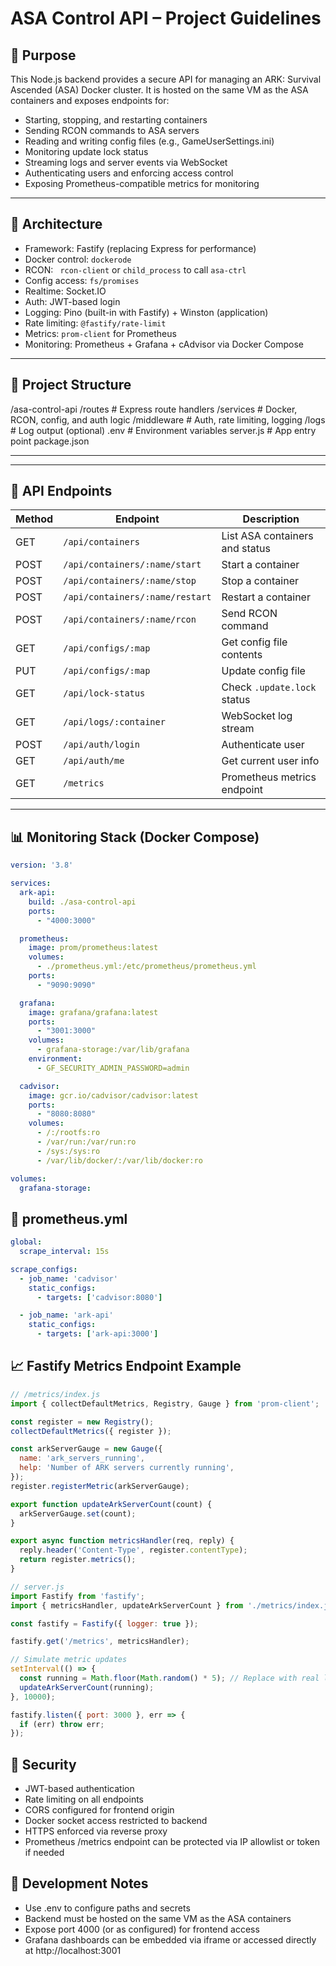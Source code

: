 # ASA Control API – Project Guidelines

## 🧠 Purpose

This Node.js backend provides a secure API for managing an ARK: Survival Ascended (ASA) Docker cluster. It is hosted on the same VM as the ASA containers and exposes endpoints for:

- Starting, stopping, and restarting containers
- Sending RCON commands to ASA servers
- Reading and writing config files (e.g., GameUserSettings.ini)
- Monitoring update lock status
- Streaming logs and server events via WebSocket
- Authenticating users and enforcing access control
- Exposing Prometheus-compatible metrics for monitoring

---

## 🧱 Architecture

- Framework: Fastify (replacing Express for performance)
- Docker control: `dockerode`
- RCON: `
rcon-client` or `child_process` to call `asa-ctrl`
- Config access: `fs/promises`
- Realtime: Socket.IO
- Auth: JWT-based login
- Logging: Pino (built-in with Fastify) + Winston (application)
- Rate limiting: `@fastify/rate-limit`
- Metrics: `prom-client` for Prometheus
- Monitoring: Prometheus + Grafana + cAdvisor via Docker Compose
---

## 📁 Project Structure

/asa-control-api
  /routes         # Express route handlers
  /services       # Docker, RCON, config, and auth logic
  /middleware     # Auth, rate limiting, logging
  /logs           # Log output (optional)
  .env            # Environment variables
  server.js       # App entry point
  package.json

---

---

## 🔌 API Endpoints

| Method | Endpoint                          | Description                          |
|--------|-----------------------------------|--------------------------------------|
| GET    | `/api/containers`                 | List ASA containers and status       |
| POST   | `/api/containers/:name/start`     | Start a container                    |
| POST   | `/api/containers/:name/stop`      | Stop a container                     |
| POST   | `/api/containers/:name/restart`   | Restart a container                  |
| POST   | `/api/containers/:name/rcon`      | Send RCON command                    |
| GET    | `/api/configs/:map`               | Get config file contents             |
| PUT    | `/api/configs/:map`               | Update config file                   |
| GET    | `/api/lock-status`                | Check `.update.lock` status          |
| GET    | `/api/logs/:container`            | WebSocket log stream                 |
| POST   | `/api/auth/login`                 | Authenticate user                    |
| GET    | `/api/auth/me`                    | Get current user info                |
| GET    | `/metrics`                        | Prometheus metrics endpoint          |

---

## 📊 Monitoring Stack (Docker Compose)

```yaml
version: '3.8'

services:
  ark-api:
    build: ./asa-control-api
    ports:
      - "4000:3000"

  prometheus:
    image: prom/prometheus:latest
    volumes:
      - ./prometheus.yml:/etc/prometheus/prometheus.yml
    ports:
      - "9090:9090"

  grafana:
    image: grafana/grafana:latest
    ports:
      - "3001:3000"
    volumes:
      - grafana-storage:/var/lib/grafana
    environment:
      - GF_SECURITY_ADMIN_PASSWORD=admin

  cadvisor:
    image: gcr.io/cadvisor/cadvisor:latest
    ports:
      - "8080:8080"
    volumes:
      - /:/rootfs:ro
      - /var/run:/var/run:ro
      - /sys:/sys:ro
      - /var/lib/docker/:/var/lib/docker:ro

volumes:
  grafana-storage:
```

## 📜 prometheus.yml

```yaml
global:
  scrape_interval: 15s

scrape_configs:
  - job_name: 'cadvisor'
    static_configs:
      - targets: ['cadvisor:8080']

  - job_name: 'ark-api'
    static_configs:
      - targets: ['ark-api:3000']
```


## 📈  Fastify Metrics Endpoint Example

```js
// /metrics/index.js
import { collectDefaultMetrics, Registry, Gauge } from 'prom-client';

const register = new Registry();
collectDefaultMetrics({ register });

const arkServerGauge = new Gauge({
  name: 'ark_servers_running',
  help: 'Number of ARK servers currently running',
});
register.registerMetric(arkServerGauge);

export function updateArkServerCount(count) {
  arkServerGauge.set(count);
}

export async function metricsHandler(req, reply) {
  reply.header('Content-Type', register.contentType);
  return register.metrics();
}

// server.js
import Fastify from 'fastify';
import { metricsHandler, updateArkServerCount } from './metrics/index.js';

const fastify = Fastify({ logger: true });

fastify.get('/metrics', metricsHandler);

// Simulate metric updates
setInterval(() => {
  const running = Math.floor(Math.random() * 5); // Replace with real logic
  updateArkServerCount(running);
}, 10000);

fastify.listen({ port: 3000 }, err => {
  if (err) throw err;
});
```

## 🔐 Security

- JWT-based authentication
- Rate limiting on all endpoints
- CORS configured for frontend origin
- Docker socket access restricted to backend
- HTTPS enforced via reverse proxy
- Prometheus /metrics endpoint can be protected via IP allowlist or token if needed

## 🧪 Development Notes

- Use .env to configure paths and secrets
- Backend must be hosted on the same VM as the ASA containers
- Expose port 4000 (or as configured) for frontend access
- Grafana dashboards can be embedded via iframe or accessed directly at http://localhost:3001





